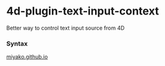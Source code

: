 # 4d-plugin-text-input-context
Better way to control text input source from 4D

### Syntax

[miyako.github.io](https://miyako.github.io/2019/06/27/4d-plugin-text-input-context.html)
